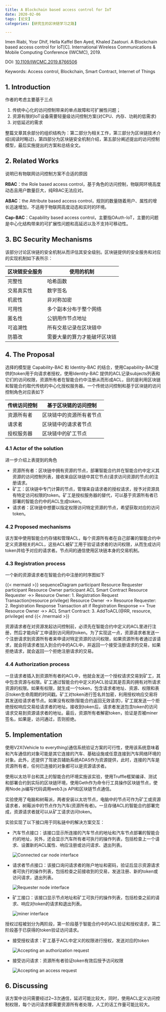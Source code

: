 ```yaml
---
title: A Blockchain based access control for IoT
date: 2020-02-06
tags: [论文]
categories: [研究生的区块链学习之路]

---
```


Imen Riabi, Yosr Dhif, Hella Kaffel Ben Ayed, Khaled Zaatouri. A Blockchain based access control for IoT[C]. International Wireless Communications & Mobile Computing Conference (IWCMC), 2019.

DOI: [10.1109/IWCMC.2019.8766506](https://doi.org/10.1109/IWCMC.2019.8766506)

Keywords: Access control, Blockchain, Smart Contract, Internet of Things

## 1. Introduction

作者的考虑主要基于三点

1. 传统中心化的访问控制带来的单点故障和可扩展性问题；
2. 资源有限的IoT设备需要轻量级访问控制方案(对CPU、内存、功耗的低需求)
3. 对低延迟的需求

整篇文章其余部分的组织结构为：第二部分为相关工作，第三部分为区块链技术介绍(阅读时略过)，第四部分为区块链安全机制介绍，第五部分阐述提出的访问控制模型，最后实施提出的方案和总结全文。

## 2. Related Works

说明已有物联网访问控制方案不合适的原因

**RBAC**：the Role based access control，基于角色的访问控制，物联网环境高度动态且用户数量巨大，纯RBAC无法应对。

**ABAC**：the Attribute based access control，规则的数量随着用户、属性的增长迅速增加，不适用于物联网高度动态和实时的环境。

**Cap-BAC**：Capability based access control，主要指OAuth-IoT，主要的问题是中心化结构带来的可扩展性问题和高延迟以及不支持可移动性。

## 3. BC Security Mechanisms

该部分讨论区块链的安全机制从而评估其安全级别。区块链提供的安全服务和对应的实现机制如下表所示：

| 区块链安全服务 | 使用的机制                   |
| -------------- | ---------------------------- |
| 完整性         | 哈希函数                     |
| 交易真实性     | 数字签名                     |
| 机密性         | 非对称加密                   |
| 可用性         | 多个副本分布于整个网络       |
| 匿名性         | 公钥用作节点地址             |
| 可追溯性       | 所有交易记录在区块链中       |
| 防篡改         | 需要大量的算力才能破坏区块链 |

## 4. The Proposal

选择的模型是 Capability-BAC 和 Identity-BAC 的结合，使用Capability-BAC提供的token用于向请求者授权，使用Identity-BAC 提供的ACL记录subjects列表和它们的访问权限，资源所有者在智能合约中注册从而形成ACL，目的是利用区块链和智能合约取代传统的中心化授权服务器。一个传统访问控制和基于区块链的访问控制角色对应表如下

| 传统访问控制 | 基于区块链的访问控制     |
| ------------ | ------------------------ |
| 资源所有者   | 区块链中的资源所有者节点 |
| 请求者       | 区块链中的请求者节点     |
| 授权服务器   | 区块链中的矿工节点       |

### 4.1 Actor of the solution

进一步介绍上表提到的角色

- 资源所有者：区块链中拥有资源的节点，部署智能合约并在智能合约中定义其资源的访问控制列表，接收来自区块链中其它节点(请求访问资源的节点)的注册请求。
- 矿工：区块链中专门计算的节点，管理来自请求者的授权请求，授予对资源具有特定访问权限的token。矿工是授权服务器的替代，可以基于资源所有者已部署的智能合约中的ACL生成token。
- 请求者：区块链中想要以指定权限访问特定资源的节点，希望获取对应的访问token。

### 4.2 Proposed mechanisms

该方案中使用智能合约存储和管理ACL，每个资源所有者在自己部署的智能合约中定义资源相关的ACL，这些ACL被矿工用于验证请求者的访问权限，从而生成访问token并给予对应的请求者。节点间的通信使用区块链本身的交易机制。

### 4.3 Registration process

一个新的资源请求者在智能合约中注册的时序图如下

{{< mermaid >}}
sequenceDiagram
    participant Resource Requester
    participant Resource Owner
	participant ACL Smart Contract
	Resource Requester ->> Resource Owner: 1. Registration Request Transaction(resource privilege)
	Resource Owner ->> Resource Requester: 2. Registration Response Transaction
	alt if Registration Response == True
		Resource Owner ->> ACL Smart Contract: 3. AddToACL(@RR, resource, privilege)
	end
{{< /mermaid >}}

资源请求者在对资源发起访问控制前，必须先在智能合约中定义的ACL里进行注册，然后才能向矿工申请到访问用的token。为了实现这一点，资源请求者发送一个注册请求到资源所有者来申请对特定资源的访问权限，如果资源所有者通过该请求，就会将请求者加入到合约中的ACL中，并返回一个接受注册请求的交易，如果拒绝请求，就会返回一个拒绝注册请求的交易。

### 4.4 Authorization process

一旦请求者插入到资源所有者的ACL中，他就会发送一个授权请求交易到矿工，其中包含资源与权限。矿工通过智能合约中定义的ACL验证其是否真的拥有对所请求资源的权限。如果有权限，就生成一个token，包含请求者地址、资源、权限和表示token生命周期的时间戳。矿工对token进行签名并加密，利用授权响应交易将其发送给请求者节点。如果没有权限(智能合约返回无效请求)，矿工就发送一个拒绝授权响应交易给请求者的地址。接收到token后，请求者发送包含token的访问请求交易到资源请求者的地址。最后，资源所有者解密token，验证是否被miner签名，如果是，访问通过，否则拒绝。

## 5. Implementation

使用V2X(Vehicle to everything)通信系统验证方案的可行性，使用该系统意味着和汽车通信的对象可能是其它连接的汽车、基础设施或任意连接到汽车网络环境的对象。此外，还提供了驾驶员辅助系统ADAS作为资源提供，此时，连接的汽车是资源所有者，任何已连接的对象都可以是资源请求者。

使用以太坊平台和其上的智能合约环境实施该实验，使用Truffle框架编译、测试和部署合约到实际的区块链环境，使用Geth作为命令行工具操作区块链节点，使用Node.js编写代码调用web3.js API和区块链节点通信。

实验使用了电脑和树莓派，两者安装以太坊节点，电脑中的节点可作为矿工或资源请求者，树莓派中的节点作为汽车(资源所有者)。一旦存储ACL的智能合约部署完成，资源请求者就可以从矿工请求访问token。

实验实现了以下接口用于同私链中的解决方案交互：

- 汽车节点接口：该接口显示所连接的汽车节点的地址和汽车节点部署的智能合约的地址，另外，还会显示汽车所有者可执行的操作列表，包括检查上一个请求、设置新的ACL属性、响应注册或访问请求、退出列表。

  ![Connected car node interface](https://user-images.githubusercontent.com/26682846/73933416-5c4f5580-4917-11ea-9472-1f6729e715cc.png)

- 请求者节点接口：该接口询问请求者的账户地址和密码，验证后显示资源请求者可执行的操作列表，包括检查之前接收到的交易，发送注册、新的token或访问请求，退出列表。

  ![Requester node interface](https://user-images.githubusercontent.com/26682846/73933411-5a859200-4917-11ea-82aa-ac18b5d7decb.png)

- 矿工接口：该接口显示节点地址和矿工可执行的操作列表，包括检查之前的请求、响应对token的请求和退出列表。

  ![miner interface](https://user-images.githubusercontent.com/26682846/73933415-5bb6bf00-4917-11ea-9ac4-1578c14dbae5.png)

授权过程被划分为两阶段，第一阶段基于智能合约中的ACL验证和授权请求，第二阶段基于已获得的token验证访问请求。

- 接受授权请求：矿工基于ACL中定义的权限进行授权，发送对应的token

  ![Accepting an authorization request](https://user-images.githubusercontent.com/26682846/73933417-5ce7ec00-4917-11ea-84a5-78e8d4a43852.gif)

- 接受访问请求：资源所有者验证token有效后授予访问权限

  ![Accepting an access request](https://user-images.githubusercontent.com/26682846/73933418-5d808280-4917-11ea-87b9-5cf5cc6f0d06.gif)

## 6. Discussing

该方案中访问需要经过2~3次通信，延迟可能比较大，同时，使用ACL定义访问控制权限，每个访问请求都需要资源所有者处理，人工的话工作量可能比较大。

